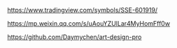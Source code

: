 https://www.tradingview.com/symbols/SSE-601919/


https://mp.weixin.qq.com/s/uAouYZUlLar4MyHomFff0w

https://github.com/Daymychen/art-design-pro
